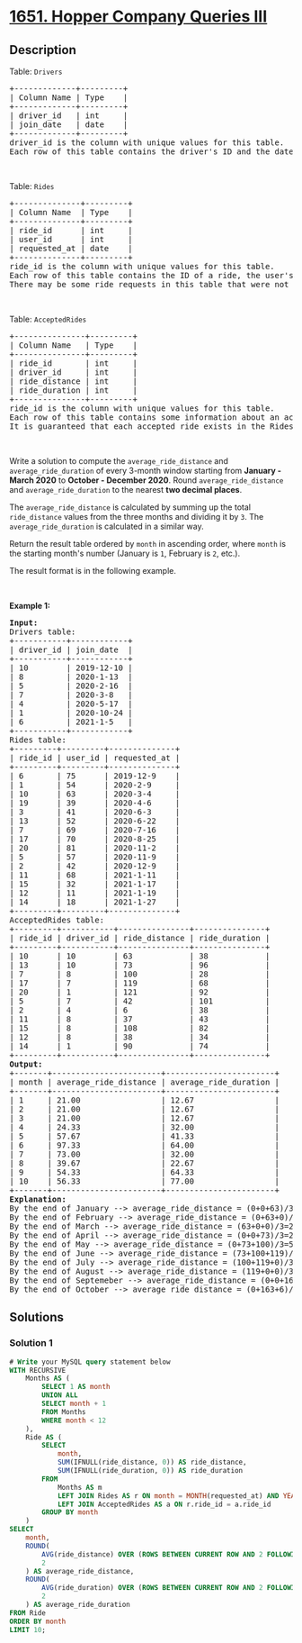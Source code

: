 # [1651. Hopper Company Queries III](https://leetcode.com/problems/hopper-company-queries-iii)


## Description

<p>Table: <code>Drivers</code></p>

<pre>
+-------------+---------+
| Column Name | Type    |
+-------------+---------+
| driver_id   | int     |
| join_date   | date    |
+-------------+---------+
driver_id is the column with unique values for this table.
Each row of this table contains the driver&#39;s ID and the date they joined the Hopper company.
</pre>

<p>&nbsp;</p>

<p>Table: <code>Rides</code></p>

<pre>
+--------------+---------+
| Column Name  | Type    |
+--------------+---------+
| ride_id      | int     |
| user_id      | int     |
| requested_at | date    |
+--------------+---------+
ride_id is the column with unique values for this table.
Each row of this table contains the ID of a ride, the user&#39;s ID that requested it, and the day they requested it.
There may be some ride requests in this table that were not accepted.
</pre>

<p>&nbsp;</p>

<p>Table: <code>AcceptedRides</code></p>

<pre>
+---------------+---------+
| Column Name   | Type    |
+---------------+---------+
| ride_id       | int     |
| driver_id     | int     |
| ride_distance | int     |
| ride_duration | int     |
+---------------+---------+
ride_id is the column with unique values for this table.
Each row of this table contains some information about an accepted ride.
It is guaranteed that each accepted ride exists in the Rides table.
</pre>

<p>&nbsp;</p>

<p>Write a solution to compute the <code>average_ride_distance</code> and <code>average_ride_duration</code> of every 3-month window starting from <strong>January - March 2020</strong> to <strong>October - December 2020</strong>. Round <code>average_ride_distance</code> and <code>average_ride_duration</code> to the nearest <strong>two decimal places</strong>.</p>

<p>The <code>average_ride_distance</code> is calculated by summing up the total <code>ride_distance</code> values from the three months and dividing it by <code>3</code>. The <code>average_ride_duration</code> is calculated in a similar way.</p>

<p>Return the result table ordered by <code>month</code> in ascending order, where <code>month</code> is the starting month&#39;s number (January is <code>1</code>, February is <code>2</code>, etc.).</p>

<p>The result format is in the following example.</p>

<p>&nbsp;</p>
<p><strong class="example">Example 1:</strong></p>

<pre>
<strong>Input:</strong> 
Drivers table:
+-----------+------------+
| driver_id | join_date  |
+-----------+------------+
| 10        | 2019-12-10 |
| 8         | 2020-1-13  |
| 5         | 2020-2-16  |
| 7         | 2020-3-8   |
| 4         | 2020-5-17  |
| 1         | 2020-10-24 |
| 6         | 2021-1-5   |
+-----------+------------+
Rides table:
+---------+---------+--------------+
| ride_id | user_id | requested_at |
+---------+---------+--------------+
| 6       | 75      | 2019-12-9    |
| 1       | 54      | 2020-2-9     |
| 10      | 63      | 2020-3-4     |
| 19      | 39      | 2020-4-6     |
| 3       | 41      | 2020-6-3     |
| 13      | 52      | 2020-6-22    |
| 7       | 69      | 2020-7-16    |
| 17      | 70      | 2020-8-25    |
| 20      | 81      | 2020-11-2    |
| 5       | 57      | 2020-11-9    |
| 2       | 42      | 2020-12-9    |
| 11      | 68      | 2021-1-11    |
| 15      | 32      | 2021-1-17    |
| 12      | 11      | 2021-1-19    |
| 14      | 18      | 2021-1-27    |
+---------+---------+--------------+
AcceptedRides table:
+---------+-----------+---------------+---------------+
| ride_id | driver_id | ride_distance | ride_duration |
+---------+-----------+---------------+---------------+
| 10      | 10        | 63            | 38            |
| 13      | 10        | 73            | 96            |
| 7       | 8         | 100           | 28            |
| 17      | 7         | 119           | 68            |
| 20      | 1         | 121           | 92            |
| 5       | 7         | 42            | 101           |
| 2       | 4         | 6             | 38            |
| 11      | 8         | 37            | 43            |
| 15      | 8         | 108           | 82            |
| 12      | 8         | 38            | 34            |
| 14      | 1         | 90            | 74            |
+---------+-----------+---------------+---------------+
<strong>Output:</strong> 
+-------+-----------------------+-----------------------+
| month | average_ride_distance | average_ride_duration |
+-------+-----------------------+-----------------------+
| 1     | 21.00                 | 12.67                 |
| 2     | 21.00                 | 12.67                 |
| 3     | 21.00                 | 12.67                 |
| 4     | 24.33                 | 32.00                 |
| 5     | 57.67                 | 41.33                 |
| 6     | 97.33                 | 64.00                 |
| 7     | 73.00                 | 32.00                 |
| 8     | 39.67                 | 22.67                 |
| 9     | 54.33                 | 64.33                 |
| 10    | 56.33                 | 77.00                 |
+-------+-----------------------+-----------------------+
<strong>Explanation:</strong> 
By the end of January --&gt; average_ride_distance = (0+0+63)/3=21, average_ride_duration = (0+0+38)/3=12.67
By the end of February --&gt; average_ride_distance = (0+63+0)/3=21, average_ride_duration = (0+38+0)/3=12.67
By the end of March --&gt; average_ride_distance = (63+0+0)/3=21, average_ride_duration = (38+0+0)/3=12.67
By the end of April --&gt; average_ride_distance = (0+0+73)/3=24.33, average_ride_duration = (0+0+96)/3=32.00
By the end of May --&gt; average_ride_distance = (0+73+100)/3=57.67, average_ride_duration = (0+96+28)/3=41.33
By the end of June --&gt; average_ride_distance = (73+100+119)/3=97.33, average_ride_duration = (96+28+68)/3=64.00
By the end of July --&gt; average_ride_distance = (100+119+0)/3=73.00, average_ride_duration = (28+68+0)/3=32.00
By the end of August --&gt; average_ride_distance = (119+0+0)/3=39.67, average_ride_duration = (68+0+0)/3=22.67
By the end of Septemeber --&gt; average_ride_distance = (0+0+163)/3=54.33, average_ride_duration = (0+0+193)/3=64.33
By the end of October --&gt; average_ride_distance = (0+163+6)/3=56.33, average_ride_duration = (0+193+38)/3=77.00
</pre>

## Solutions

### Solution 1

<!-- tabs:start -->

```sql
# Write your MySQL query statement below
WITH RECURSIVE
    Months AS (
        SELECT 1 AS month
        UNION ALL
        SELECT month + 1
        FROM Months
        WHERE month < 12
    ),
    Ride AS (
        SELECT
            month,
            SUM(IFNULL(ride_distance, 0)) AS ride_distance,
            SUM(IFNULL(ride_duration, 0)) AS ride_duration
        FROM
            Months AS m
            LEFT JOIN Rides AS r ON month = MONTH(requested_at) AND YEAR(requested_at) = 2020
            LEFT JOIN AcceptedRides AS a ON r.ride_id = a.ride_id
        GROUP BY month
    )
SELECT
    month,
    ROUND(
        AVG(ride_distance) OVER (ROWS BETWEEN CURRENT ROW AND 2 FOLLOWING),
        2
    ) AS average_ride_distance,
    ROUND(
        AVG(ride_duration) OVER (ROWS BETWEEN CURRENT ROW AND 2 FOLLOWING),
        2
    ) AS average_ride_duration
FROM Ride
ORDER BY month
LIMIT 10;
```

<!-- tabs:end -->

<!-- end -->
